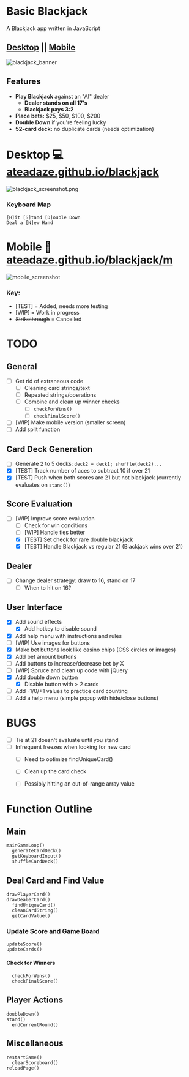 # Basic Blackjack
A Blackjack app written in JavaScript

## [Desktop](https://ateadaze.github.io/blackjack) || [Mobile](https://ateadaze.github.io/blackjack/m)
![blackjack_banner](/blackjack/images/blackjack_banner.png)

## Features
* **Play Blackjack** against an "AI" dealer
  * **Dealer stands on all 17's**
  * **Blackjack pays 3:2**
* **Place bets:** $25, $50, $100, $200
* **Double Down** if you're feeling lucky
* **52-card deck:** no duplicate cards (needs optimization)

# Desktop 💻 [ateadaze.github.io/blackjack](https://ateadaze.github.io/blackjack)
![blackjack_screenshot.png](/blackjack/images/blackjack_screenshot.png)

### Keyboard Map
```
[H]it [S]tand [D]ouble Down
Deal a [N]ew Hand
```

# Mobile 📱 [ateadaze.github.io/blackjack/m](https://ateadaze.github.io/blackjack/m/)
![mobile_screenshot](/blackjack/images/blackjack-mobile_screenshot.png)

### Key:
* [TEST] = Added, needs more testing
* [WIP] = Work in progress
* ~~Strikethrough~~ = Cancelled

# TODO

## General
* [ ] Get rid of extraneous code
  * [ ] Cleaning card strings/text
  * [ ] Repeated strings/operations
  * [ ] Combine and clean up winner checks
    * [ ] `checkForWins()`
    * [ ] `checkFinalScore()`
* [ ] [WIP] Make mobile version (smaller screen)
* [ ] Add split function

## Card Deck Generation
* [ ] Generate 2 to  5 decks: `deck2 = deck1; shuffle(deck2)...`
* [x] [TEST] Track number of aces to subtract 10 if over 21
* [x] [TEST] Push when both scores are 21 but not blackjack (currently evaluates on `stand()`)

## Score Evaluation
* [ ] [WIP] Improve score evaluation
  * [ ] Check for win conditions
  * [ ] [WIP] Handle ties better
  * [x] [TEST] Set check for rare double blackjack
  * [x] [TEST] Handle Blackjack vs regular 21 (Blackjack wins over 21)

## Dealer
* [ ] Change dealer strategy: draw to 16, stand on 17
  * [ ] When to hit on 16?

## User Interface
* [x] Add sound effects
  * [x] Add hotkey to disable sound
* [x] Add help menu with instructions and rules
* [ ] [WIP] Use images for buttons
* [x] Make bet buttons look like casino chips (CSS circles or images)
* [x] Add bet amount buttons
* [ ] Add buttons to increase/decrease bet by X
* [ ] [WIP] Spruce and clean up code with jQuery
* [x] Add double down button
  * [x] Disable button with > 2 cards
* [ ] Add -1/0/+1 values to practice card counting
* [ ] Add a help menu (simple popup with hide/close buttons)

# BUGS

* [ ] Tie at 21 doesn't evaluate until you stand
* [ ] Infrequent freezes when looking for new card
  * [ ] Need to optimize findUniqueCard()
  * [ ] Clean up the card check
  * [ ] Possibly hitting an out-of-range array value


# Function Outline

## Main
```
mainGameLoop()
  generateCardDeck()
  getKeyboardInput()
  shuffleCardDeck()
```
## Deal Card and Find Value
```
drawPlayerCard()
drawDealerCard()
  findUniqueCard()
  cleanCardString()
  getCardValue()
```
### Update Score and Game Board
```
updateScore()
updateCards()
```
#### Check for Winners
```
  checkForWins()
  checkFinalScore()
```
## Player Actions
```
doubleDown()
stand()
  endCurrentRound()
```
## Miscellaneous
```
restartGame()
  clearScoreboard()
reloadPage()
```
